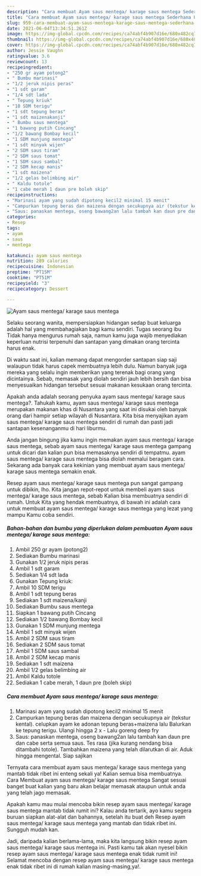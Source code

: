 ```yaml
---
description: "Cara membuat Ayam saus mentega/ karage saus mentega Sederhana Untuk Jualan"
title: "Cara membuat Ayam saus mentega/ karage saus mentega Sederhana Untuk Jualan"
slug: 959-cara-membuat-ayam-saus-mentega-karage-saus-mentega-sederhana-untuk-jualan
date: 2021-06-04T13:34:51.261Z
image: https://img-global.cpcdn.com/recipes/ca74abf4b907d16e/680x482cq70/ayam-saus-mentega-karage-saus-mentega-foto-resep-utama.jpg
thumbnail: https://img-global.cpcdn.com/recipes/ca74abf4b907d16e/680x482cq70/ayam-saus-mentega-karage-saus-mentega-foto-resep-utama.jpg
cover: https://img-global.cpcdn.com/recipes/ca74abf4b907d16e/680x482cq70/ayam-saus-mentega-karage-saus-mentega-foto-resep-utama.jpg
author: Jessie Vaughn
ratingvalue: 3.6
reviewcount: 13
recipeingredient:
- "250 gr ayam potong2"
- " Bumbu marinasi"
- "1/2 jeruk nipis peras"
- "1 sdt garam"
- "1/4 sdt lada"
- " Tepung kriuk"
- "10 SDM terigu"
- "1 sdt tepung beras"
- "1 sdt maizenakanji"
- " Bumbu saus mentega"
- "1 bawang putih Cincang"
- "1/2 bawang Bombay kecil"
- "1 SDM munjung mentega"
- "1 sdt minyak wijen"
- "2 SDM saus tiram"
- "2 SDM saus tomat"
- "1 SDM saus sambal"
- "2 SDM kecap manis"
- "1 sdt maizena"
- "1/2 gelas belimbing air"
- " Kaldu totole"
- "1 cabe merah 1 daun pre boleh skip"
recipeinstructions:
- "Marinasi ayam yang sudah dipotong kecil2 minimal 15 menit"
- "Campurkan tepung beras dan maizena dengan secukupnya air (tekstur kental). celupkan ayam ke adonan tepung beras+maizena lalu Balurkan ke tepung terigu. Ulangi hingga 2 x Lalu goreng deep fry"
- "Saus: panaskan mentega, oseng bawang2an lalu tambah kan daun pre dan cabe serta semua saus. Tes rasa (jika kurang nendang bisa ditambahi totole). Tambahkan maizena yang telah dilarutkan di air. Aduk hingga mengental. Siap sajikan"
categories:
- Resep
tags:
- ayam
- saus
- mentega

katakunci: ayam saus mentega 
nutrition: 289 calories
recipecuisine: Indonesian
preptime: "PT15M"
cooktime: "PT51M"
recipeyield: "3"
recipecategory: Dessert

---
```



![Ayam saus mentega/ karage saus mentega](https://img-global.cpcdn.com/recipes/ca74abf4b907d16e/680x482cq70/ayam-saus-mentega-karage-saus-mentega-foto-resep-utama.jpg)

Selaku seorang wanita, mempersiapkan hidangan sedap buat keluarga adalah hal yang membahagiakan bagi kamu sendiri. Tugas seorang ibu Tidak hanya mengurus rumah saja, namun kamu juga wajib menyediakan keperluan nutrisi terpenuhi dan santapan yang dimakan orang tercinta harus enak.

Di waktu  saat ini, kalian memang dapat mengorder santapan siap saji walaupun tidak harus capek membuatnya lebih dulu. Namun banyak juga mereka yang selalu ingin memberikan yang terenak bagi orang yang dicintainya. Sebab, memasak yang diolah sendiri jauh lebih bersih dan bisa menyesuaikan hidangan tersebut sesuai makanan kesukaan orang tercinta. 



Apakah anda adalah seorang penyuka ayam saus mentega/ karage saus mentega?. Tahukah kamu, ayam saus mentega/ karage saus mentega merupakan makanan khas di Nusantara yang saat ini disukai oleh banyak orang dari hampir setiap wilayah di Nusantara. Kita bisa menyajikan ayam saus mentega/ karage saus mentega sendiri di rumah dan pasti jadi santapan kesenanganmu di hari liburmu.

Anda jangan bingung jika kamu ingin memakan ayam saus mentega/ karage saus mentega, sebab ayam saus mentega/ karage saus mentega gampang untuk dicari dan kalian pun bisa memasaknya sendiri di tempatmu. ayam saus mentega/ karage saus mentega bisa diolah memalui beragam cara. Sekarang ada banyak cara kekinian yang membuat ayam saus mentega/ karage saus mentega semakin enak.

Resep ayam saus mentega/ karage saus mentega pun sangat gampang untuk dibikin, lho. Kita jangan repot-repot untuk membeli ayam saus mentega/ karage saus mentega, sebab Kalian bisa membuatnya sendiri di rumah. Untuk Kita yang hendak membuatnya, di bawah ini adalah cara untuk membuat ayam saus mentega/ karage saus mentega yang lezat yang mampu Kamu coba sendiri.

<!--inarticleads1-->

##### Bahan-bahan dan bumbu yang diperlukan dalam pembuatan Ayam saus mentega/ karage saus mentega:

1. Ambil 250 gr ayam (potong2)
1. Sediakan  Bumbu marinasi
1. Gunakan 1/2 jeruk nipis peras
1. Ambil 1 sdt garam
1. Sediakan 1/4 sdt lada
1. Gunakan  Tepung kriuk:
1. Ambil 10 SDM terigu
1. Ambil 1 sdt tepung beras
1. Sediakan 1 sdt maizena/kanji
1. Sediakan  Bumbu saus mentega
1. Siapkan 1 bawang putih Cincang
1. Sediakan 1/2 bawang Bombay kecil
1. Gunakan 1 SDM munjung mentega
1. Ambil 1 sdt minyak wijen
1. Ambil 2 SDM saus tiram
1. Sediakan 2 SDM saus tomat
1. Ambil 1 SDM saus sambal
1. Ambil 2 SDM kecap manis
1. Sediakan 1 sdt maizena
1. Ambil 1/2 gelas belimbing air
1. Ambil  Kaldu totole
1. Sediakan 1 cabe merah, 1 daun pre (boleh skip)




<!--inarticleads2-->

##### Cara membuat Ayam saus mentega/ karage saus mentega:

1. Marinasi ayam yang sudah dipotong kecil2 minimal 15 menit
1. Campurkan tepung beras dan maizena dengan secukupnya air (tekstur kental). celupkan ayam ke adonan tepung beras+maizena lalu Balurkan ke tepung terigu. Ulangi hingga 2 x - Lalu goreng deep fry
1. Saus: panaskan mentega, oseng bawang2an lalu tambah kan daun pre dan cabe serta semua saus. Tes rasa (jika kurang nendang bisa ditambahi totole). Tambahkan maizena yang telah dilarutkan di air. Aduk hingga mengental. Siap sajikan




Ternyata cara membuat ayam saus mentega/ karage saus mentega yang mantab tidak ribet ini enteng sekali ya! Kalian semua bisa membuatnya. Cara Membuat ayam saus mentega/ karage saus mentega Sangat sesuai banget buat kalian yang baru akan belajar memasak ataupun untuk anda yang telah jago memasak.

Apakah kamu mau mulai mencoba bikin resep ayam saus mentega/ karage saus mentega mantab tidak rumit ini? Kalau anda tertarik, ayo kamu segera buruan siapkan alat-alat dan bahannya, setelah itu buat deh Resep ayam saus mentega/ karage saus mentega yang mantab dan tidak ribet ini. Sungguh mudah kan. 

Jadi, daripada kalian berlama-lama, maka kita langsung bikin resep ayam saus mentega/ karage saus mentega ini. Pasti kamu tak akan nyesel bikin resep ayam saus mentega/ karage saus mentega enak tidak rumit ini! Selamat mencoba dengan resep ayam saus mentega/ karage saus mentega enak tidak ribet ini di rumah kalian masing-masing,ya!.

